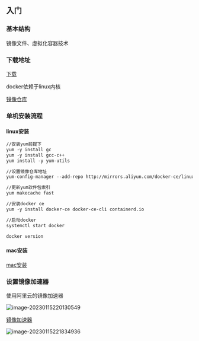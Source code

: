 ## 入门

### 基本结构

镜像文件、虚拟化容器技术

### 下载地址

[下载](www.docker.com)

docker依赖于linux内核

[镜像仓库](www.hub.docker.com)

### 单机安装流程

#### linux安装



```xml
//安装yum前提下
yum -y install gc
yum -y install gcc-c++
yum install -y yum-utils

//设置镜像仓库地址
yum-config-manager --add-repo http://mirrors.aliyun.com/docker-ce/linux/centos/docker-ce.repo

//更新yum软件包索引
yum makecache fast

//安装docker ce
yum -y install docker-ce docker-ce-cli containerd.io

//启动docker
systemctl start docker

docker version
```

#### mac安装
[mac安装](https://blog.csdn.net/gongzi_9/article/details/123715480?ops_request_misc=%257B%2522request%255Fid%2522%253A%2522167379276516782428633738%2522%252C%2522scm%2522%253A%252220140713.130102334..%2522%257D&request_id=167379276516782428633738&biz_id=0&utm_medium=distribute.pc_search_result.none-task-blog-2~all~top_positive~default-1-123715480-null-null.142^v71^one_line,201^v4^add_ask&utm_term=Mac安装docker&spm=1018.2226.3001.4187)


### 设置镜像加速器

使用阿里云的镜像加速器

![image-20230115220130549](C:/Users/zhengjian/AppData/Roaming/Typora/typora-user-images/image-20230115220130549.png)

[镜像加速器](![image-20230115221817575](C:/Users/zhengjian/AppData/Roaming/Typora/typora-user-images/image-20230115221817575.png)![image-20230115221817575](C:/Users/zhengjian/AppData/Roaming/Typora/typora-user-images/image-20230115221817575.png))

![image-20230115221834936](https%253A%252F%252F2290653824-github-io.oss-cn-hangzhou.aliyuncs.com%252Fimage-20230115221834936.png)